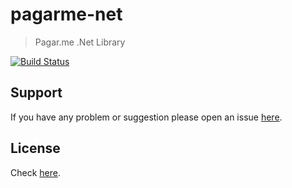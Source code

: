 # pagarme-net
> Pagar.me .Net Library

[![Build Status](https://travis-ci.org/pagarme/pagarme-net.svg?branch=master)](https://travis-ci.org/pagarme/pagarme-net)

## Support
If you have any problem or suggestion please open an issue [here](https://github.com/pagarme/pagarme-net/issues).

## License

Check [here](LICENSE).
